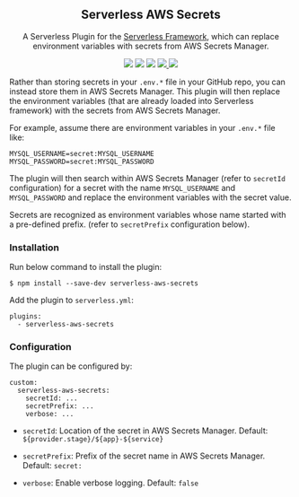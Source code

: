 <p align="center">
  <h2 align="center">Serverless AWS Secrets</h2>
  <p align="center">A Serverless Plugin for the <a href="https://www.serverless.com">Serverless Framework</a>, which can replace environment variables with secrets from AWS Secrets Manager.</p>
</p>

<p align="center">
  <img src="https://img.shields.io/npm/l/serverless-aws-secrets" />
  <img src="https://img.shields.io/npm/dt/serverless-aws-secrets.svg?label=Downloads" />
  <img src="https://img.shields.io/bundlephobia/min/serverless-aws-secrets/latest" />
  <a href="https://github.com/robin-thomas/serverless-aws-secrets/actions">
    <img src="https://github.com/robin-thomas/serverless-aws-secrets/actions/workflows/post_release.yml/badge.svg" />
  </a>
  <a href="https://codecov.io/gh/robin-thomas/serverless-aws-secrets">
    <img src="https://codecov.io/gh/robin-thomas/serverless-aws-secrets/graph/badge.svg?token=I3FAWZETH9)" />
  </a>
</p>

Rather than storing secrets in your `.env.*` file in your GitHub repo, you can instead store them in AWS Secrets Manager. This plugin will then replace the environment variables (that are already loaded into Serverless framework) with the secrets from AWS Secrets Manager.

For example, assume there are environment variables in your `.env.*` file like:

```
MYSQL_USERNAME=secret:MYSQL_USERNAME
MYSQL_PASSWORD=secret:MYSQL_PASSWORD
```

The plugin will then search within AWS Secrets Manager (refer to `secretId` configuration) for a secret with the name `MYSQL_USERNAME` and `MYSQL_PASSWORD` and replace the environment variables with the secret value.

Secrets are recognized as environment variables whose name started with a pre-defined prefix. (refer to `secretPrefix` configuration below).

### Installation

Run below command to install the plugin:

```
$ npm install --save-dev serverless-aws-secrets
```

Add the plugin to `serverless.yml`:

```
plugins:
  - serverless-aws-secrets
```

### Configuration

The plugin can be configured by:

```
custom:
  serverless-aws-secrets:
    secretId: ...
    secretPrefix: ...
    verbose: ...
```

* `secretId`: Location of the secret in AWS Secrets Manager. Default: `${provider.stage}/${app}-${service}`

* `secretPrefix`: Prefix of the secret name in AWS Secrets Manager. Default: `secret:`

* `verbose`: Enable verbose logging. Default: `false`
